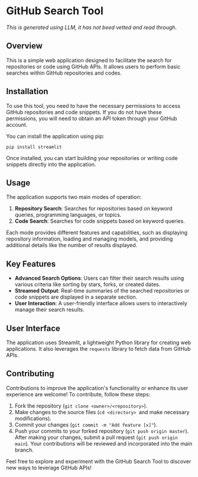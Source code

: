 # GitHub Search Tool
*This is generated using LLM, it has not beed vetted and read through.*
## Overview
This is a simple web application designed to facilitate the search for repositories or code using GitHub APIs. It allows users to perform basic searches within GitHub repositories and codes.

## Installation
To use this tool, you need to have the necessary permissions to access GitHub repositories and code snippets. If you do not have these permissions, you will need to obtain an API token through your GitHub account.

You can install the application using pip:

`pip install streamlit`

Once installed, you can start building your repositories or writing code snippets directly into the application.

## Usage
The application supports two main modes of operation:

1. **Repository Search**: Searches for repositories based on keyword queries, programming languages, or topics.
2. **Code Search**: Searches for code snippets based on keyword queries.
   
Each mode provides different features and capabilities, such as displaying repository information, loading and managing models, and providing additional details like the number of results displayed.

## Key Features
- **Advanced Search Options**: Users can filter their search results using various criteria like sorting by stars, forks, or created dates.
- **Streamed Output**: Real-time summaries of the searched repositories or code snippets are displayed in a separate section.
- **User Interaction**: A user-friendly interface allows users to interactively manage their search results.

## User Interface
The application uses Streamlit, a lightweight Python library for creating web applications. It also leverages the `requests` library to fetch data from GitHub APIs.

## Contributing
Contributions to improve the application's functionality or enhance its user experience are welcome! To contribute, follow these steps:

1. Fork the repository (`git clone <owner>/<repository>`).
2. Make changes to the source files (`cd <directory> `and make necessary modifications).
3. Commit your changes (`git commit -m "Add feature [x]"`).
4. Push your commits to your forked repository (`git push origin master`).
After making your changes, submit a pull request (`git push origin main`). Your contributions will be reviewed and incorporated into the main branch.

Feel free to explore and experiment with the GitHub Search Tool to discover new ways to leverage GitHub APIs!